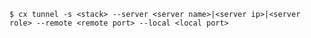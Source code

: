 <!-- usedin: [ _includes/_inlines/Toolbelt/common/tunnel/tunnel_usage-v1.md] -->

```
$ cx tunnel -s <stack> --server <server name>|<server ip>|<server role> --remote <remote port> --local <local port>
```
